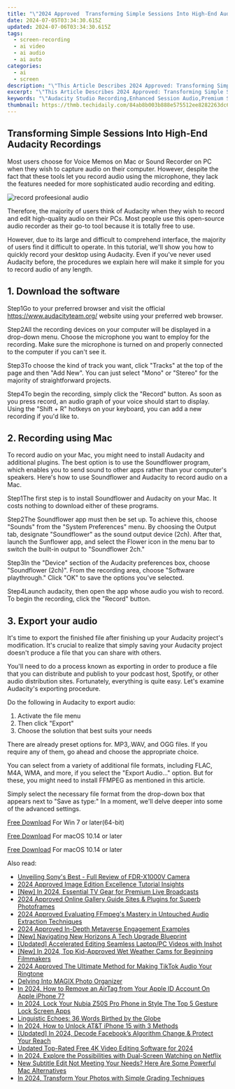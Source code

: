 ```yaml
---
title: "\"2024 Approved  Transforming Simple Sessions Into High-End Audacity Recordings\""
date: 2024-07-05T03:34:30.615Z
updated: 2024-07-06T03:34:30.615Z
tags: 
  - screen-recording
  - ai video
  - ai audio
  - ai auto
categories: 
  - ai
  - screen
description: "\"This Article Describes 2024 Approved: Transforming Simple Sessions Into High-End Audacity Recordings\""
excerpt: "\"This Article Describes 2024 Approved: Transforming Simple Sessions Into High-End Audacity Recordings\""
keywords: "\"Audacity Studio Recording,Enhanced Session Audio,Premium Sound Capture,Quality Audacity Projects,Advanced Recording Techniques,Professional Audio Editing,High-End Soundtrack Creation\""
thumbnail: https://thmb.techidaily.com/84ab8b003b888e575512ee8282263dc686c848f591eb1df758683a3c8dd633c3.jpg
---
```


## Transforming Simple Sessions Into High-End Audacity Recordings

Most users choose for Voice Memos on Mac or Sound Recorder on PC when they wish to capture audio on their computer. However, despite the fact that these tools let you record audio using the microphone, they lack the features needed for more sophisticated audio recording and editing.

![record profeesional audio](https://images.wondershare.com/filmora/article-images/Audacity-add-audio.jpg)

Therefore, the majority of users think of Audacity when they wish to record and edit high-quality audio on their PCs. Most people use this open-source audio recorder as their go-to tool because it is totally free to use.

However, due to its large and difficult to comprehend interface, the majority of users find it difficult to operate. In this tutorial, we'll show you how to quickly record your desktop using Audacity. Even if you've never used Audacity before, the procedures we explain here will make it simple for you to record audio of any length.

## 1\. Download the software

Step1Go to your preferred browser and visit the official <https://www.audacityteam.org/> website using your preferred web browser.

Step2All the recording devices on your computer will be displayed in a drop-down menu. Choose the microphone you want to employ for the recording. Make sure the microphone is turned on and properly connected to the computer if you can't see it.

Step3To choose the kind of track you want, click "Tracks" at the top of the page and then "Add New". You can just select "Mono" or "Stereo" for the majority of straightforward projects.

Step4To begin the recording, simply click the "Record" button. As soon as you press record, an audio graph of your voice should start to display. Using the "Shift + R" hotkeys on your keyboard, you can add a new recording if you'd like to.

## 2\. Recording using Mac

To record audio on your Mac, you might need to install Audacity and additional plugins. The best option is to use the Soundflower program, which enables you to send sound to other apps rather than your computer's speakers. Here's how to use Soundflower and Audacity to record audio on a Mac.

Step1The first step is to install Soundflower and Audacity on your Mac. It costs nothing to download either of these programs.

Step2The Soundflower app must then be set up. To achieve this, choose "Sounds" from the "System Preferences" menu. By choosing the Output tab, designate "Soundflower" as the sound output device (2ch). After that, launch the Sunflower app, and select the Flower icon in the menu bar to switch the built-in output to "Soundflower 2ch."

Step3In the "Device" section of the Audacity preferences box, choose "Soundflower (2ch)". From the recording area, choose "Software playthrough." Click "OK" to save the options you've selected.

Step4Launch audacity, then open the app whose audio you wish to record. To begin the recording, click the "Record" button.

## 3\. Export your audio

It's time to export the finished file after finishing up your Audacity project's modification. It's crucial to realize that simply saving your Audacity project doesn't produce a file that you can share with others.

You'll need to do a process known as exporting in order to produce a file that you can distribute and publish to your podcast host, Spotify, or other audio distribution sites. Fortunately, everything is quite easy. Let's examine Audacity's exporting procedure.

Do the following in Audacity to export audio:

1. Activate the file menu
2. Then click "Export"
3. Choose the solution that best suits your needs

There are already preset options for. MP3,.WAV, and OGG files. If you require any of them, go ahead and choose the appropriate choice.

You can select from a variety of additional file formats, including FLAC, M4A, WMA, and more, if you select the "Export Audio..." option. But for these, you might need to install FFMPEG as mentioned in this article.

Simply select the necessary file format from the drop-down box that appears next to "Save as type:" In a moment, we'll delve deeper into some of the advanced settings.

[Free Download](https://tools.techidaily.com/wondershare/filmora/download/) For Win 7 or later(64-bit)

[Free Download](https://tools.techidaily.com/wondershare/filmora/download/) For macOS 10.14 or later

[Free Download](https://tools.techidaily.com/wondershare/filmora/download/) For macOS 10.14 or later

<ins class="adsbygoogle"
     style="display:block"
     data-ad-format="autorelaxed"
     data-ad-client="ca-pub-7571918770474297"
     data-ad-slot="1223367746"></ins>

<ins class="adsbygoogle"
     style="display:block"
     data-ad-format="autorelaxed"
     data-ad-client="ca-pub-7571918770474297"
     data-ad-slot="1223367746"></ins>



<ins class="adsbygoogle"
     style="display:block"
     data-ad-client="ca-pub-7571918770474297"
     data-ad-slot="8358498916"
     data-ad-format="auto"
     data-full-width-responsive="true"></ins>


<span class="atpl-alsoreadstyle">Also read:</span>
<div><ul>
<li><a href="https://article-helps.techidaily.com/unveiling-sonys-best-full-review-of-fdr-x1000v-camera/"><u>Unveiling Sony's Best - Full Review of FDR-X1000V Camera</u></a></li>
<li><a href="https://article-helps.techidaily.com/2024-approved-image-edition-excellence-tutorial-insights/"><u>2024 Approved  Image Edition Excellence  Tutorial Insights</u></a></li>
<li><a href="https://article-helps.techidaily.com/new-in-2024-essential-tv-gear-for-premium-live-broadcasts/"><u>[New] In 2024, Essential TV Gear for Premium Live Broadcasts</u></a></li>
<li><a href="https://article-helps.techidaily.com/2024-approved-online-gallery-guide-sites-and-plugins-for-superb-photoframes/"><u>2024 Approved  Online Gallery Guide  Sites & Plugins for Superb Photoframes</u></a></li>
<li><a href="https://article-helps.techidaily.com/2024-approved-evaluating-ffmpegs-mastery-in-untouched-audio-extraction-techniques/"><u>2024 Approved  Evaluating FFmpeg's Mastery in Untouched Audio Extraction Techniques</u></a></li>
<li><a href="https://article-helps.techidaily.com/2024-approved-in-depth-metaverse-engagement-examples/"><u>2024 Approved  In-Depth  Metaverse Engagement Examples</u></a></li>
<li><a href="https://article-helps.techidaily.com/new-navigating-new-horizons-a-tech-upgrade-blueprint/"><u>[New] Navigating New Horizons  A Tech Upgrade Blueprint</u></a></li>
<li><a href="https://article-helps.techidaily.com/updated-accelerated-editing-seamless-laptoppc-videos-with-inshot/"><u>[Updated] Accelerated Editing  Seamless Laptop/PC Videos with Inshot</u></a></li>
<li><a href="https://article-helps.techidaily.com/new-in-2024-top-kid-approved-wet-weather-cams-for-beginning-filmmakers/"><u>[New] In 2024, Top Kid-Approved Wet Weather Cams for Beginning Filmmakers</u></a></li>
<li><a href="https://article-helps.techidaily.com/2024-approved-the-ultimate-method-for-making-tiktok-audio-your-ringtone/"><u>2024 Approved  The Ultimate Method for Making TikTok Audio Your Ringtone</u></a></li>
<li><a href="https://extra-information.techidaily.com/delving-into-magix-photo-organizer/"><u>Delving Into MAGIX Photo Organizer</u></a></li>
<li><a href="https://apple-account.techidaily.com/in-2024-how-to-remove-an-airtag-from-your-apple-id-account-on-apple-iphone-7-by-drfone-ios/"><u>In 2024, How to Remove an AirTag from Your Apple ID Account On Apple iPhone 7?</u></a></li>
<li><a href="https://easy-unlock-android.techidaily.com/in-2024-lock-your-nubia-z50s-pro-phone-in-style-the-top-5-gesture-lock-screen-apps-by-drfone-android/"><u>In 2024, Lock Your Nubia Z50S Pro Phone in Style The Top 5 Gesture Lock Screen Apps</u></a></li>
<li><a href="https://mondly-stories.techidaily.com/linguistic-echoes-36-words-birthed-by-the-globe/"><u>Linguistic Echoes: 36 Words Birthed by the Globe</u></a></li>
<li><a href="https://sim-unlock.techidaily.com/in-2024-how-to-unlock-atandt-iphone-15-with-3-methods-by-drfone-ios/"><u>In 2024, How to Unlock AT&T iPhone 15 with 3 Methods</u></a></li>
<li><a href="https://facebook-video-files.techidaily.com/updated-in-2024-decode-facebooks-algorithm-change-and-protect-your-reach/"><u>[Updated] In 2024, Decode Facebook’s Algorithm Change & Protect Your Reach</u></a></li>
<li><a href="https://ai-video-tools.techidaily.com/updated-top-rated-free-4k-video-editing-software-for-2024/"><u>Updated Top-Rated Free 4K Video Editing Software for 2024</u></a></li>
<li><a href="https://some-techniques.techidaily.com/in-2024-explore-the-possibilities-with-dual-screen-watching-on-netflix/"><u>In 2024, Explore the Possibilities with Dual-Screen Watching on Netflix</u></a></li>
<li><a href="https://smart-video-editing.techidaily.com/new-subtitle-edit-not-meeting-your-needs-here-are-some-powerful-mac-alternatives/"><u>New Subtitle Edit Not Meeting Your Needs? Here Are Some Powerful Mac Alternatives</u></a></li>
<li><a href="https://fox-helps.techidaily.com/in-2024-transform-your-photos-with-simple-grading-techniques/"><u>In 2024, Transform Your Photos with Simple Grading Techniques</u></a></li>
</ul></div>
